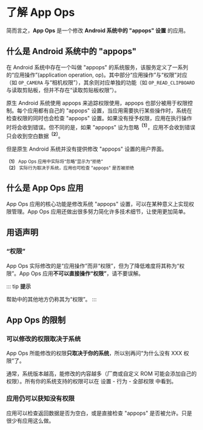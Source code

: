 # 了解 App Ops

简而言之，**App Ops** 是一个修改 **Android 系统中的 "appops" 设置** 的应用。

## 什么是 Android 系统中的 "appops"

在 Android 系统中存在一个叫做 "appops" 的系统服务，该服务定义了一系列的“应用操作”(application operation, op)。其中部分“应用操作”与“权限”对应（如 `OP_CAMERA` 与“相机权限”），其余则对应单独的功能（如 `OP_READ_CLIPBOARD` 与读取剪贴板，但并不存在“读取剪贴板权限”）。

原生 Android 系统使用 appops 来追踪权限使用，appops 也部分被用于权限控制。每个应用都有自己的 "appops" 设置，当应用需要执行某些操作时，系统在检查权限的同时也会检查 "appops" 设置。如果没有授予权限，应用在执行操作时将会收到错误。但不同的是，如果 "appops" 设为忽略<sup>**〔1〕**</sup>，应用不会收到错误只会收到空白数据<sup>**〔2〕**</sup>。

但是原生 Android 系统并没有提供修改 "appops" 设置的用户界面。

<sub>**〔1〕** App Ops 应用中实际将“忽略”显示为“拒绝”</sub>
<br><sub>**〔2〕** 实际行为取决于系统，应用也可检查 "appops" 是否被拒绝</sub>

## 什么是 App Ops 应用

App Ops 应用的核心功能是修改系统 "appops" 设置，可以在某种意义上实现权限管理。App Ops 应用还做出很多努力简化许多技术细节，让使用更加简单。

## 用语声明

### “权限”

App Ops 实际修改的是“应用操作”而非“权限”，但为了降低难度将其称为“权限”。App Ops 应用**不可以直接操作“权限”**，请不要误解。

::: tip
**提示**

帮助中的其他地方仍称其为“权限”。
:::
## App Ops 的限制

### 可以修改的权限取决于系统

App Ops 所能修改的权限**只取决于你的系统**，所以别再问“为什么没有 XXX 权限”了。

通常，系统版本越高，能修改的内容越多（厂商或自定义 ROM 可能会添加自己的权限）。所有你的系统支持的权限可以在 设置 - 行为 - 全部权限 中看到。

### 应用仍可以获知没有权限

应用可以检查返回数据是否为空白，或是直接检查 "appops" 是否被允许。只是很少有应用这么做。